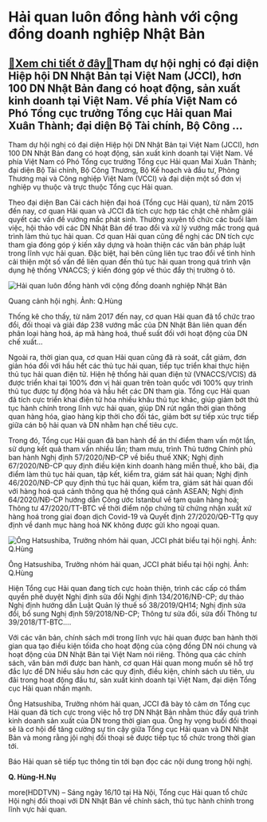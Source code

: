 Hải quan luôn đồng hành với cộng đồng doanh nghiệp Nhật Bản
===========================================================

[:gift:Xem chi tiết ở đây:gift:](https://hddtvn.com/hai-quan-luon-dong-hanh-voi-cong-dong-doanh-nghiep-nhat-ban/)Tham dự hội nghị có đại diện Hiệp hội DN Nhật Bản tại Việt Nam (JCCI), hơn 100 DN Nhật Bản đang có hoạt động, sản xuất kinh doanh tại Việt Nam. Về phía Việt Nam có Phó Tổng cục trưởng Tổng cục Hải quan Mai Xuân Thành; đại diện Bộ Tài chính, Bộ Công …
----------------------------------------------------------------------------------------------------------------------------------------------------------------------------------------------------------------------------------------------------------


Tham dự hội nghị có đại diện Hiệp hội DN Nhật Bản tại Việt Nam (JCCI), hơn 100 DN Nhật Bản đang có hoạt động, sản xuất kinh doanh tại Việt Nam. Về phía Việt Nam có Phó Tổng cục trưởng Tổng cục Hải quan Mai Xuân Thành; đại diện Bộ Tài chính, Bộ Công Thương, Bộ Kế hoạch và đầu tư, Phòng Thương mại và Công nghiệp Việt Nam (VCCI) và đại diện một số đơn vị nghiệp vụ thuộc và trực thuộc Tổng cục Hải quan.


Theo đại diện Ban Cải cách hiện đại hoá (Tổng cục Hải quan), từ năm 2015 đến nay, cơ quan Hải quan và JCCI đã tích cực hợp tác chặt chẽ nhằm giải quyết các vấn đề vướng mắc phát sinh. Thường xuyên tổ chức các buổi làm việc, hội thảo với các DN Nhật Bản để trao đổi và xử lý vướng mắc trong quá trình làm thủ tục hải quan. Cơ quan Hải quan cũng đề nghị các DN tích cực tham gia đóng góp ý kiến xây dựng và hoàn thiện các văn bản pháp luật trong lĩnh vực hải quan. Đặc biệt, hai bên cũng liên tục trao đổi về tình hình cải thiện một số vấn đề liên quan đến thủ tục hải quan trong quá trình vận dụng hệ thống VNACCS; ý kiến đóng góp về thúc đẩy thị trường ô tô.





![Hải quan luôn đồng hành với cộng đồng doanh nghiệp Nhật Bản](https://haiquanonline.com.vn/stores/news_dataimages/hungnm/102020/16/15/in_article/0721_Skype_Picture_2020_10_16T08_05_32_099Z.jpg?rt=20201016150722 "Hải quan luôn đồng hành với cộng đồng doanh nghiệp Nhật Bản")


Quang cảnh hội nghị. Ảnh: Q.Hùng



Thống kê cho thấy, từ năm 2017 đến nay, cơ quan Hải quan đã tổ chức trao đổi, đối thoại và giải đáp 238 vướng mắc của DN Nhật Bản liên quan đến phân loại hàng hoá, áp mã hàng hoá, thuế suất đối với hoạt động của DN chế xuất…


Ngoài ra, thời gian qua, cơ quan Hải quan cũng đã rà soát, cắt giảm, đơn giản hóa đối với hầu hết các thủ tục hải quan, tiếp tục triển khai thực hiện thủ tục hải quan điện tử. Hiện hệ thống hải quan điện tử (VNACCS/VCIS) đã được triển khai tại 100% đơn vị hải quan trên toàn quốc với 100% quy trình thủ tục được tự động hóa và hầu hết các DN tham gia. Tổng cục Hải quan đã tích cực triển khai điện tử hóa nhiều khâu thủ tục khác, giúp giảm bớt thủ tục hành chính trong lĩnh vực hải quan, giúp DN rút ngắn thời gian thông quan hàng hóa, giao hàng kịp thời cho đối tác, giảm bớt sự tiếp xúc trực tiếp giữa cán bộ hải quan và DN nhằm hạn chế tiêu cực.


Trong đó, Tổng cục Hải quan đã ban hành đề án thí điểm tham vấn một lần, sử dụng kết quả tham vấn nhiều lần; tham mưu, trình Thủ tướng Chính phủ ban hành Nghị định 57/2020/NĐ-CP về biểu thuế XNK; Nghị định 67/2020/NĐ-CP quy định điều kiện kinh doanh hàng miễn thuế, kho bãi, địa điểm làm thủ tục hải quan, tập kết, kiểm tra, giám sát hải quan; Nghị định 46/2020/NĐ-CP quy định thủ tục hải quan, kiểm tra, giám sát hải quan đối với hàng hoá quá cảnh thông qua hệ thống quá cảnh ASEAN; Nghị định 64/2020/NĐ-CP hướng dẫn Công ước Istanbul về tạm quản hàng hoá; Thông tư 47/2020/TT-BTC về thời điểm nộp chứng từ chứng nhận xuất xứ hàng hoá trong giai đoạn dịch Covid-19 và Quyết định 27/2020/QĐ-TTg quy định về danh mục hàng hoá NK không được gửi kho ngoại quan.





![Ông Hatsushiba, Trưởng nhóm hải quan, JCCI phát biểu tại hội nghị. Ảnh: Q.Hùng](https://haiquanonline.com.vn/stores/news_dataimages/hungdq/102020/16/09/in_article/5004_IMG_9148.jpg?rt=20201016095005 "Ông Hatsushiba, Trưởng nhóm hải quan, JCCI phát biểu tại hội nghị. Ảnh: Q.Hùng")


Ông Hatsushiba, Trưởng nhóm hải quan, JCCI phát biểu tại hội nghị. Ảnh: Q.Hùng



Hiện Tổng cục Hải quan đang tích cực hoàn thiện, trình các cấp có thẩm quyền phê duyệt Nghị định sửa đổi Nghị định 134/2016/NĐ-CP; dự thảo Nghị định hướng dẫn Luật Quản lý thuế số 38/2019/QH14; Nghị định sửa đổi, bổ sung Nghị định 59/2018/NĐ-CP; Thông tư sửa đổi, sửa đổi Thông tư 39/2018/TT-BTC….


Với các văn bản, chính sách mới trong lĩnh vực hải quan được ban hành thời gian qua tạo điều kiện tốiđa cho hoạt động của cộng đồng DN nói chung và hoạt động của DN Nhật Bản tại Việt Nam nói riêng. Thông qua các chính sách, văn bản mới được ban hành, cơ quan Hải quan mong muốn sẽ hỗ trợ đắc lực để DN hiểu sâu hơn các quy định, điều kiện, chính sách ưu tiên, ưu đãi trong hoạt động đầu tư, sản xuất kinh doanh tại Việt Nam, đại diện Tổng cục Hải quan nhấn mạnh.


Ông Hatsushiba, Trưởng nhóm hải quan, JCCI đã bày tỏ cảm ơn Tổng cục Hải quan đã tích cực trong việc hỗ trợ DN Nhật Bản nhằm thúc đẩy quá trình kinh doanh sản xuất của DN trong thời gian qua. Ông hy vọng buổi đối thoại sẽ là cơ hội để tăng cường sự tin cậy giữa Tổng cục Hải quan và DN Nhật Bản và mong rằng jội nghị đối thoại sẽ được tiếp tục tổ chức trong thời gian tới.


Báo Hải quan sẽ tiếp tục thông tin tới bạn đọc các nội dung trong hội nghị.




**Q. Hùng-H.Nụ**



more(HDDTVN) – Sáng ngày 16/10 tại Hà Nội, Tổng cục Hải quan tổ chức Hội nghị đối thoại với DN Nhật Bản về chính sách, thủ tục hành chính trong lĩnh vực hải quan.

